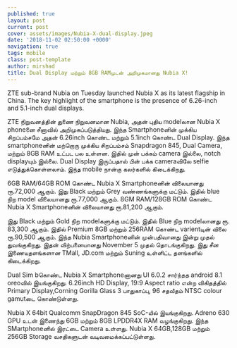 ```yaml
---
published: true
layout: post
current: post
cover: assets/images/Nubia-X-dual-display.jpeg
date: '2018-11-02 02:50:00 +0000'
navigation: true
tags: mobile
class: post-template
author: mirshad
title: Dual Display மற்றும் 8GB RAMமுடன் அறிமுகமானது Nubia X!
---
```

ZTE sub-brand Nubia on Tuesday launched Nubia X as its latest flagship in China. The key highlight of the smartphone is the presence of 6.26-inch and 5.1-inch dual displays.

ZTE நிறுவனத்தின் துணை நிறுவனமான Nubia, அதன் புதிய modelலான Nubia X phoneனை சீனாவில் அறிமுகப்படுத்தியது. இந்த Smartphoneனின் முக்கிய சிறப்பம்சமே அதன் 6.26inch கொண்ட மற்றும் 5.1inch கொண்ட Dual Display. இந்த smartphoneனின் மற்றொரு முக்கிய சிறப்பம்சம் Snapdragon 845, Dual Camera, மற்றும் 8GB RAM உட்பட பல உள்ளன. இதில் முன் பக்கம் camera இல்லை, notch displayயும் இல்லை. Dual Display இருப்பதால் பின் பக்க cameraவிலே selfie எடுத்துக்கொள்ளலாம். இந்த mobile நான்கு கலர்களில் கிடைக்கிறது.

6GB RAM/64GB ROM கொண்ட Nubia X Smartphoneனின் விலையானது ரூ.72,000 ஆகும். இது Black மற்றும் Grey வண்ணங்களுக்கு மட்டும். இதில் blue நிற model விலையானது ரூ.77,000 ஆகும். 8GM RAM/128GB ROM கொண்ட Nubia X Smartphoneனின் விலையானது ரூ.81,200 ஆகும்.

இது Black மற்றும் Gold நிற modelகளுக்கு மட்டும். இதில் Blue நிற modelலானது ரூ. 83,300 ஆகும். இதில் Premium 8GB மற்றும் 256RAM கொண்ட varientடின் விலை ரூ.90,500 ஆகும். இந்த Nubia  Smartphoneனின் முன்பதிவானது இன்று முதல் துவங்குகிறது. இதன் விற்பனையானது November 5 முதல் தொடங்குகிறது. இது சீன இணையதளங்களான TMall, JD.com மற்றும் Suning உள்ளிட்ட தளங்களில் கிடைக்கிறது.

Dual Sim bகொண்ட Nubia X Smartphoneனானது UI 6.0.2 சார்ந்தத android 8.1 oreoவில் இயங்குகிறது. 6.26inch HD Display, 19:9 Aspect ratio என்ற விகிதத்தில் Primary Display,Corning Gorilla Glass 3 பாதுகாப்பு, 96 சதவீதம் NTSC colour gamutடை கொண்டுள்ளது.

Nubia X 64bit Qualcomm SnapDragon 845 SoC-யில் இயங்குகிறது. Adreno 630 GPU உடன் இணைந்து 6GB மற்றும் 8GB LPDDR4X RAM வழங்குகிறது. இந்த SMartphoneனில் இரட்டை Camera உள்ளது. Nubia X 64GB,128GB மற்றும் 256GB Storage வசதிகளுடன் வடிவமைக்கப்பட்டுள்ளது.